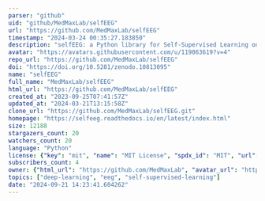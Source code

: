 ```yaml
---
parser: "github"
uid: "github/MedMaxLab/selfEEG"
url: "https://github.com/MedMaxLab/selfEEG"
timestamp: "2024-03-24 00:35:27.183850"
description: "selfEEG: a Python library for Self-Supervised Learning on Electroencephalography (EEG) data"
avatar: "https://avatars.githubusercontent.com/u/119063619?v=4"
repo_url: "https://github.com/MedMaxLab/selfEEG"
doi: "https://doi.org/10.5281/zenodo.10813095"
name: "selfEEG"
full_name: "MedMaxLab/selfEEG"
html_url: "https://github.com/MedMaxLab/selfEEG"
created_at: "2023-09-25T07:41:57Z"
updated_at: "2024-03-21T13:15:58Z"
clone_url: "https://github.com/MedMaxLab/selfEEG.git"
homepage: "https://selfeeg.readthedocs.io/en/latest/index.html"
size: 12188
stargazers_count: 20
watchers_count: 20
language: "Python"
license: {"key": "mit", "name": "MIT License", "spdx_id": "MIT", "url": "https://api.github.com/licenses/mit", "node_id": "MDc6TGljZW5zZTEz"}
subscribers_count: 4
owner: {"html_url": "https://github.com/MedMaxLab", "avatar_url": "https://avatars.githubusercontent.com/u/119063619?v=4", "login": "MedMaxLab", "type": "Organization"}
topics: ["deep-learning", "eeg", "self-supervised-learning"]
date: "2024-09-21 14:23:41.604262"
---
```


